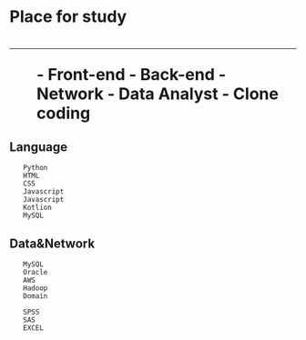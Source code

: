 <h1>Place for study<h1>
<hr/>


<ul>
    - Front-end
    - Back-end
    - Network
    - Data Analyst
    - Clone coding

</ul>

<h2>Language</h2>
<ul>

    Python
    HTML
    CSS
    Javascript
    Javascript
    Kotlion
    MySQL

</ul>
<h2>Data&Network</h2>
<ul>

    MySQL
    Oracle
    AWS
    Hadoop
    Domain

    SPSS
    SAS
    EXCEL

</ul>
